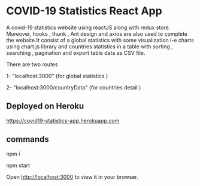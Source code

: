 # COVID-19 Statistics React App

A covid-19 statistics website using reactJS along with redux store. Moreover, hooks , thunk , Ant design and axios are also used to complete the website.It consist of a global statistics with some visualization i-e charts using chart.js library and countries statistics in a table with sorting , searching ,  pagination and export table data as CSV file.

There are two routes 

1- "localhost:3000" (for global statistics )

2- "localhost:3000/countryData" (for countries detail )

## Deployed on Heroku 

https://covid19-statistics-app.herokuapp.com

## commands 

npm i 

npm start

Open [http://localhost:3000](http://localhost:3000) to view it in your browser.
